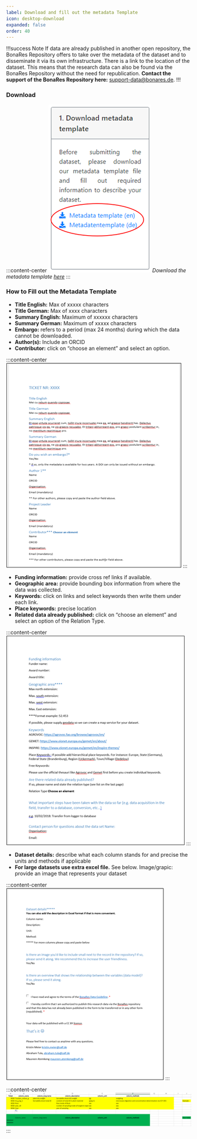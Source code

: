 ```yaml
---
label: Download and fill out the metadata Template
icon: desktop-download
expanded: false
order: 40
---
```



!!!success Note
If data are already published in another open repository, the BonaRes Repository offers to take over the metadata of the dataset and to disseminate it via its own infrastructure. There is a link to the location of the dataset. This means that the research data can also be found via the BonaRes Repository without the need for republication. **Contact the support of the BonaRes Repository here:** [support-data@bonares.de](support-data@bonares.de).
!!!

### Download

:::content-center
![](/static/img/fig_download_metadata.png)
_Download the metadata template [here](https://tools.bonares.de/submission/)_
:::

### How to Fill out the Metadata Template

- **Title English:** Max of xxxxx characters
- **Title German:** Max of xxxx characters
- **Summary English:** Maximum of xxxxxx characters
- **Summary German:** Maximum of xxxxx characters
- **Embargo:**  refers to a period (max 24 months) during which the data cannot be downloaded.
- **Author(s):** Include an ORCID
- **Contributor:** click on “choose an element” and select an option.

:::content-center
![_Metadata template: page 1_](/static/img/fig_template_page1.png)
:::

- **Funding information:** provide cross ref links if available.
- **Geographic area:** provide bounding box information from where the data was collected.
- **Keywords:** click on links and select keywords then write them under each link.
- **Place keywords:** precise location
- **Related data already published:** click on “choose an element” and select an option of the Relation Type.

:::content-center
![_Metadata template: page2_](/static/img/fig_template_page2.png)
:::

- **Dataset details:** describe what each column stands for and precise the units and methods if applicable
- **For large datasets use extra excel file.** See below. Image/grapic: provide an image that represents your dataset

:::content-center
![_Metadata template: page3_](/static/img/fig_template_page3.png)
:::

:::content-center
![_Metadata template: example of excel file for simple data sets_](/static/img/fig_metada_excel.png)
:::

